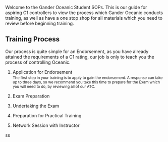 Welcome to the Gander Oceanic Student SOPs. This is our guide for aspiring C1 controllers to view the process which Gander Oceanic conducts training, as well as have a one stop shop for all materials which you need to review before beginning training.

## Training Process
Our process is quite simple for an Endorsement, as you have already attained the requirements of a C1 rating, our job is only to teach you the process of controlling Oceanic.

1. Application for Endorsement
<br><small>
The first step in your training is to apply to gain the endorsement. A response can take up to three days, so we recommend you take this time to prepare for the Exam which you will need to do, by reviewing all of our ATC.
</small>

2. Exam Preparation
<br><small>

</small>

3. Undertaking the Exam
<br><small>

</small>

4. Preparation for Practical Training
<br><small>

</small>

5. Network Session with Instructor
<br><small>

</small>



ss